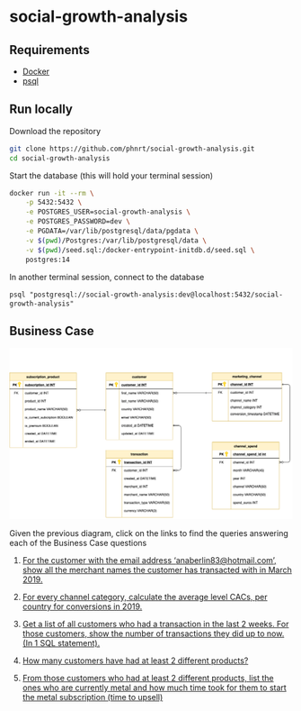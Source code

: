 # social-growth-analysis

## Requirements 

- [Docker](https://docs.docker.com/get-docker/)
- [psql](https://www.timescale.com/blog/how-to-install-psql-on-mac-ubuntu-debian-windows/)

## Run locally

Download the repository

```bash
git clone https://github.com/phnrt/social-growth-analysis.git
cd social-growth-analysis
```

Start the database (this will hold your terminal session)

```bash
docker run -it --rm \
    -p 5432:5432 \
    -e POSTGRES_USER=social-growth-analysis \
    -e POSTGRES_PASSWORD=dev \
    -e PGDATA=/var/lib/postgresql/data/pgdata \
    -v $(pwd)/Postgres:/var/lib/postgresql/data \
    -v $(pwd)/seed.sql:/docker-entrypoint-initdb.d/seed.sql \
    postgres:14
```

In another terminal session, connect to the database

```
psql "postgresql://social-growth-analysis:dev@localhost:5432/social-growth-analysis"
```
## Business Case

![Database UML Diagram](./database-uml.png "Business Case Database UML Diagram")

Given the previous diagram, click on the links to find the queries answering each of the Business Case questions

1. [For the customer with the email address ‘anaberlin83@hotmail.com’, show all the merchant names the customer has transacted with in March 2019.](https://github.com/phnrt/social-growth-analysis/blob/17276f11bb1c0c7626950e44463d4620cec4e7a0/business-case-answers.sql#L3-L11)
   
2. [For every channel category, calculate the average level CACs, per country for conversions in 2019.](https://github.com/phnrt/social-growth-analysis/blob/17276f11bb1c0c7626950e44463d4620cec4e7a0/business-case-answers.sql#L14-L29)
   
3. [Get a list of all customers who had a transaction in the last 2 weeks. For those customers, show the number of transactions they did up to now. (In 1 SQL statement).](https://github.com/phnrt/social-growth-analysis/blob/17276f11bb1c0c7626950e44463d4620cec4e7a0/business-case-answers.sql#L31-L44)
   
4. [How many customers have had at least 2 different products?](https://github.com/phnrt/social-growth-analysis/blob/17276f11bb1c0c7626950e44463d4620cec4e7a0/business-case-answers.sql#L46-L57)
   
5. [From those customers who had at least 2 different products, list the ones who are currently metal and how much time took for them to start the metal subscription (time to upsell)](https://github.com/phnrt/social-growth-analysis/blob/17276f11bb1c0c7626950e44463d4620cec4e7a0/business-case-answers.sql#L59-L85)